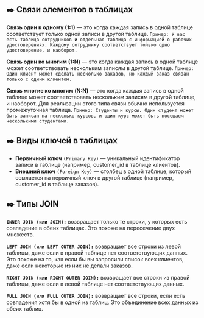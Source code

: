 
## ✒️ Связи элементов в таблицах

**Связь один к одному (1:1)** — это когда каждая запись в одной таблице соответствует только одной записи в другой таблице.
`Пример: У вас есть таблица сотрудников и отдельная таблица с информацией о рабочих удостоверениях. Каждому сотруднику соответствует только одно удостоверение, и наоборот.`
 
**Связь один ко многим (1:N)** — это когда каждая запись в одной таблице может соответствовать нескольким записям в другой таблице. 
`Пример: Один клиент может сделать несколько заказов, но каждый заказ связан только с одним клиентом.`
 
**Связь многие ко многим (N:N)** — это когда каждая запись в одной таблице может соответствовать нескольким записям в другой таблице, и наоборот. Для реализации этого типа связи обычно используется промежуточная таблица.
`Пример: Студенты и курсы. Один студент может быть записан на несколько курсов, и один курс может быть посещаем несколькими студентами.`


## ✒️ Виды ключей в таблицах

- **Первичный ключ** `(Primary Key)` — уникальный идентификатор записи в таблице (например, customer_id в таблице клиентов).
- **Внешний ключ** `(Foreign Key)` — столбец в одной таблице, который ссылается на первичный ключ в другой таблице (например, customer_id в таблице заказов).


## ✒️ Типы JOIN

**`INNER JOIN (или JOIN):`** возвращает только те строки, у которых есть совпадение в обеих таблицах. Это похоже на пересечение двух множеств.
 
**`LEFT JOIN (или LEFT OUTER JOIN):`** возвращает все строки из левой таблицы, даже если в правой таблице нет соответствующих данных. Это похоже на то, как если бы вы запросили список всех клиентов, даже если некоторые из них не делали заказов.
 
**`RIGHT JOIN (или RIGHT OUTER JOIN):`** возвращает все строки из правой таблицы, даже если в левой таблице нет соответствующих данных.
 
**`FULL JOIN (или FULL OUTER JOIN):`** возвращает все строки, если есть совпадения хотя бы в одной из таблиц. Это объединение всех данных из обеих таблиц.
